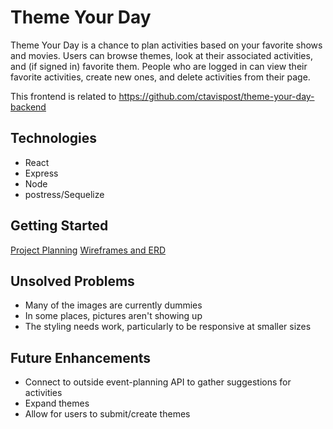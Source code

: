 # Theme Your Day

Theme Your Day is a chance to plan activities based on your favorite shows and movies. Users can browse themes, look at their associated activities, and (if signed in) favorite them. People who are logged in can view their favorite activities, create new ones, and delete activities from their page.

This frontend is related to https://github.com/ctavispost/theme-your-day-backend

## Technologies
- React
- Express
- Node
- postress/Sequelize

## Getting Started
[Project Planning](https://trello.com/b/HxbXqDVU/theme-your-day)
[Wireframes and ERD](https://www.figma.com/file/NrBF8YJnNlqX7gSvrpKyRn/Untitled?node-id=0%3A1)

## Unsolved Problems
- Many of the images are currently dummies
- In some places, pictures aren't showing up
- The styling needs work, particularly to be responsive at smaller sizes

## Future Enhancements
- Connect to outside event-planning API to gather suggestions for activities
- Expand themes
- Allow for users to submit/create themes
